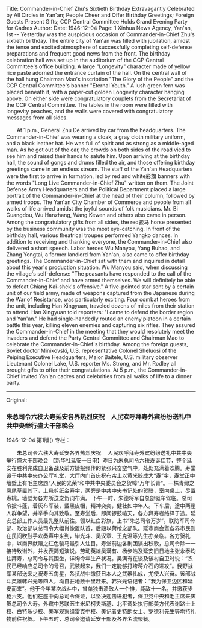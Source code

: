 Title: Commander-in-Chief Zhu's Sixtieth Birthday Extravagantly Celebrated by All Circles in Yan'an; People Cheer and Offer Birthday Greetings; Foreign Guests Present Gifts; CCP Central Committee Holds Grand Evening Party for Cadres
Author:
Date: 1946-12-04
Page: 1
Xinhua News Agency, Yan'an, 1st -- Yesterday was the auspicious occasion of Commander-in-Chief Zhu's sixtieth birthday. The entire city of Yan'an was filled with jubilation, amidst the tense and excited atmosphere of successfully completing self-defense preparations and frequent good news from the front. The birthday celebration hall was set up in the auditorium of the CCP Central Committee's office building. A large "Longevity" character made of yellow rice paste adorned the entrance curtain of the hall. On the central wall of the hall hung Chairman Mao's inscription "The Glory of the People" and the CCP Central Committee's banner "Eternal Youth." A lush green fern was placed beneath it, with a paper-cut golden Longevity character hanging above. On either side were congratulatory couplets from the Secretariat of the CCP Central Committee. The tables in the room were filled with longevity peaches, and the walls were covered with congratulatory messages from all sides.

　　At 1 p.m., General Zhu De arrived by car from the headquarters. The Commander-in-Chief was wearing a cloak, a gray cloth military uniform, and a black leather hat. He was full of spirit and as strong as a middle-aged man. As he got out of the car, the crowds on both sides of the road vied to see him and raised their hands to salute him. Upon arriving at the birthday hall, the sound of gongs and drums filled the air, and those offering birthday greetings came in an endless stream. The staff of the Yan'an Headquarters were the first to arrive in formation, led by red and white彩旗 banners with the words "Long Live Commander-in-Chief Zhu" written on them. The Joint Defense Army Headquarters and the Political Department placed a large portrait of the Commander-in-Chief at the head of their column, followed by armed troops. The Yan'an City Chamber of Commerce and people from all walks of life arrived amidst the joyful sounds of folk musicians. Mr. Bi Guangdou, Wu Hanzhang, Wang Kewen and others also came in person. Among the congratulatory gifts from all sides, the red骏马 horse presented by the business community was the most eye-catching. In front of the birthday hall, various theatrical troupes performed Yangko dances. In addition to receiving and thanking everyone, the Commander-in-Chief also delivered a short speech. Labor heroes Wu Manyou, Yang Buhao, and Zhang Yongtai, a former landlord from Yan'an, also came to offer birthday greetings. The Commander-in-Chief sat with them and inquired in detail about this year's production situation. Wu Manyou said, when discussing the village's self-defense: "The peasants have responded to the call of the Commander-in-Chief and have armed themselves. We will definitely be able to defeat Chiang Kai-shek's offensive." A five-pointed star sent by a certain unit of our field army, made of weapons captured from the Japanese during the War of Resistance, was particularly exciting. Four combat heroes from the unit, including Han Xingyuan, traveled dozens of miles from their station to attend. Han Xingyuan told reporters: "I came to defend the border region and Yan'an." He had single-handedly routed an enemy platoon in a certain battle this year, killing eleven enemies and capturing six rifles. They assured the Commander-in-Chief in the meeting that they would resolutely meet the invaders and defend the Party Central Committee and Chairman Mao to celebrate the Commander-in-Chief's birthday. Among the foreign guests, Soviet doctor Minikovski, U.S. representative Colonel Sheluosi of the Peiping Executive Headquarters, Major Baitele, U.S. military observer Lieutenant Colonel Lake, U.S. reporter Ms. Strong, and Mr. Rodley all brought gifts to offer their congratulations. At 5 p.m., the Commander-in-Chief invited Yan'an cadres and celebrities from all walks of life to a dinner party.



<hr /> 

Original: 


### 朱总司令六秩大寿延安各界热烈庆祝　人民欢呼拜寿外宾纷纷送礼中共中央举行盛大干部晚会

1946-12-04
第1版()
专栏：

　　朱总司令六秩大寿延安各界热烈庆祝
  　人民欢呼拜寿外宾纷纷送礼中共中央举行盛大干部晚会
    【新华社延安一日电】昨日为朱总司令六秩寿诞佳节，整个延安在胜利完成自卫备战及前方捷报频传的紧张兴奋空气中，处处充满着欢腾。寿堂设于中共中央办公厅礼堂，大厅内门首庆祝布帘上以黄米胶成大“寿”字，寿堂正中墙壁上有毛主席题“人民的光荣”和中共中央委员会之贺幛“万年长青”。一株青绿之凤尾草置其下，上悬剪纸金寿字，两旁是中共中央书记处的贺联，室内桌上，尽置寿桃，墙壁为各方所送之贺词布满。
    下午一时，朱德将军自总部驱车驾临。总司令披斗蓬，着灰布军装，戴黑皮帽，精神奕奕，健壮如中年人。下车后，途中两崖人群争望，并举手向其致敬。至寿堂后，即闻锣鼓喧天，各方拜寿者络绎于途。延安总部工作人员最先整队前往。领以红白彩旗，上书“朱总司令万岁”。联防军司令部、政治部以总司令大幅肖像置队首，后殿以荷枪之部队。延市商会暨各界市民则在民间吹鼓手欢奏声中来到，毕光斗、吴汉章、王克温等先生亦亲临。各方贺礼中，以商界献赠之红色骏马最引人注目。寿堂前边各剧团演出秧歌，总司令除一一接待致谢外，并发表简短演说。劳动英雄吴满有、杨步浩及延安旧日地主张永泰均往拜寿，总司令与其围坐，详询今年生产状况。吴满有在谈及该村自卫时说：“农民已经响应总司令的号召，武装起来，我们一定能够打垮蒋介石的进攻”。我野战军某部送来之祝寿五角星，系抗战中缴获日本人之武器扎成，尤使人兴奋。该部战斗英雄韩兴元等四人，均自驻地数十里赶来。韩兴元语记者：“我为保卫边区和延安而来”。他于今年某次战斗中，曾单独击溃敌人一个排，毙敌十一名，并缴获步枪六支。他们在座中向总司令保证，以坚决迎击进犯者，保卫党中央和毛主席来庆贺总司令大寿。外宾中苏联医生米尼柯夫斯基、北平调处执行部美方代表谢路士上校、白特乐少校、美军观察组雷克中校、美记者史特朗女士、罗德利先生等均持礼物前往祝贺。下午五时，总司令邀请延安干部及各界名流聚餐。
